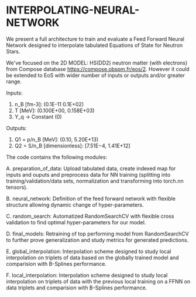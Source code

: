 # INTERPOLATING-NEURAL-NETWORK
We present a full architecture to train and evaluate a Feed Forward Neural Network designed to interpolate tabulated Equations of State for Neutron Stars. 

We've focused on the 2D MODEL: HS(DD2) neutron matter (with electrons) from Compose database https://compose.obspm.fr/eos/2. 
However it could be extended to EoS with wider number of inputs or outputs and/or greater range.

Inputs:
1. n_B [fm-3]: (0.1E-11 0.1E+02)
2. T [MeV]: (0.100E+00, 0.158E+03)
3. Y_q → Constant (0)

Outputs:
1. Q1 = p/n_B [MeV]: (0.10, 5.20E+13)
2. Q2 = S/n_B [dimensionless]: [7.51E−4, 1.41E+12]


The code contains the following modules:

A. preparation_of_data: Upload tabulated data, create indexed map for inputs and ouputs and preprocess data for NN training (splitting into training/validation/data sets, normalization and transforming into torch.nn tensors).

B. neural_network: Definition of the feed forward network with flexible structure allowing dynamic change of hyper-parameters.

C. random_search: Automatized RandomSearchCV with flexible cross validation to find optimal hyper-parameters for our model. 

D. final_models: Retraining of top performing model from RandomSearchCV to further prove generalization and study metrics for generated predictions.

E. global_interpolation: Interpolation scheme designed to study local interpolation on triplets of data based on the globally trained model and comparision with B-Splines performance.

F. local_interpolation: Interpolation scheme designed to study local interpolation on triplets of data with the previous local training on a FFNN on data triplets and comparision with B-Splines performance.
